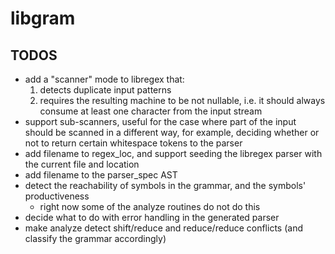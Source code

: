 # libgram

## TODOS

* add a "scanner" mode to libregex that:
    1. detects duplicate input patterns
    2. requires the resulting machine to be not nullable, i.e. it should always consume at least one 
       character from the input stream
* support sub-scanners, useful for the case where part of the input should be scanned in a different way,
  for example, deciding whether or not to return certain whitespace tokens to the parser
* add filename to regex_loc, and support seeding the libregex parser with the current file and location
* add filename to the parser_spec AST
* detect the reachability of symbols in the grammar, and the symbols' productiveness
    - right now some of the analyze routines do not do this
* decide what to do with error handling in the generated parser
* make analyze detect shift/reduce and reduce/reduce conflicts (and classify the grammar accordingly)
